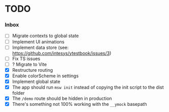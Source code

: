 # TODO

### Inbox

- [ ] Migrate contexts to global state
- [ ] Implement UI animations
- [ ] Implement data store (see: <https://github.com/intesys/ytestbook/issues/3>)
- [ ] Fix TS issues
- [ ] ? Migrate to Vite
- [x] Restructure routing
- [x] Enable colorScheme in settings
- [x] Implement global state
- [x] The app should run `msw init` instead of copying the init script to the dist folder
- [x] The `/demo` route should be hidden in production
- [x] There's something not 100% working with the `__ymock` basepath

